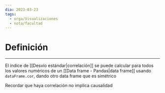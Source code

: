 ```yaml
---
dia: 2023-03-23
tags:
  - orga/Visualizaciones
  - nota/facultad
---
```

# Definición
---
El índice de [[Desvío estándar|correlación]] se puede calcular para todos los valores numéricos de un [[Data frame - Pandas|data frame]] usando `dataFrame.cor`, dando otro data frame que es simétrico

Recordar que haya correlación no implica causalidad